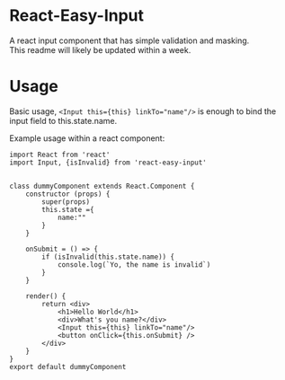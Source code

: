 # React-Easy-Input
A react input component that has simple validation and masking. <br>
This readme will likely be updated within a week.


# Usage
Basic usage, `<Input this={this} linkTo="name"/>` is enough to bind the input field to this.state.name.


Example usage within a react component:
```
import React from 'react'
import Input, {isInvalid} from 'react-easy-input'


class dummyComponent extends React.Component {
    constructor (props) {
        super(props)
        this.state ={
            name:""
        }
    }
    
    onSubmit = () => {
        if (isInvalid(this.state.name)) {
            console.log(`Yo, the name is invalid`)
        }
    }
    
    render() {
        return <div>
            <h1>Hello World</h1>
            <div>What's you name?</div>
            <Input this={this} linkTo="name"/>
            <button onClick={this.onSubmit} />
        </div>
    }
}
export default dummyComponent
```





